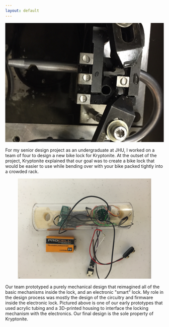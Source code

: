 ```yaml
---
layout: default
---
```


<div class="bodycontent">

<div class="media">
<img src='img/Kryptonite/shackle_EDM.jpg'/>
</div>

For my senior design project as an undergraduate at JHU, I worked on a team of four to design a new bike lock for Kryptonite. At the outset of the project, Kryptonite explained that our goal was to create a bike lock that would be easier to use while bending over with your bike packed tightly into a crowded rack. 

<div class="media" style="text-align:center">
<figure>
	<img id="image" src="img/Kryptonite/crossbar.jpg">
</figure> 
</div>	

Our team prototyped a purely mechanical design that reimagined all of the basic mechanisms inside the lock, and an electronic "smart" lock. My role in the design process was mostly the design of the circuitry and firmware inside the electronic lock. Pictured above is one of our early prototypes that used acrylic tubing and a 3D-printed housing to interface the locking mechanism with the electronics. Our final design is the sole property of Kryptonite.

</div>